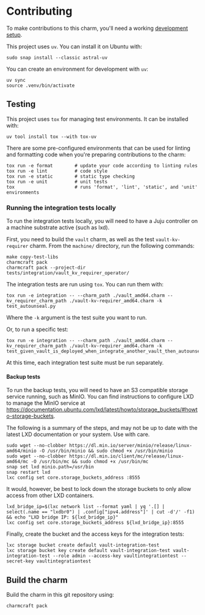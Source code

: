 # Contributing

To make contributions to this charm, you'll need a working [development setup](https://juju.is/docs/sdk/dev-setup).

This project uses `uv`. You can install it on Ubuntu with:

```shell
sudo snap install --classic astral-uv
```

You can create an environment for development with `uv`:

```shell
uv sync
source .venv/bin/activate
```

## Testing

This project uses `tox` for managing test environments. It can be installed with:

```shell
uv tool install tox --with tox-uv
```

There are some pre-configured environments that can be used for linting
and formatting code when you're preparing contributions to the charm:

```shell
tox run -e format        # update your code according to linting rules
tox run -e lint          # code style
tox run -e static        # static type checking
tox run -e unit          # unit tests
tox                      # runs 'format', 'lint', 'static', and 'unit' environments
```

### Running the integration tests locally

To run the integration tests locally, you will need to have a Juju controller on a machine substrate active (such as lxd).

First, you need to build the `vault` charm, as well as the test `vault-kv-requirer` charm. From the `machine/` directory, run the following commands:

```shell
make copy-test-libs
charmcraft pack
charmcraft pack --project-dir tests/integration/vault_kv_requirer_operator/
```

The integration tests are run using `tox`. You can run them with:

```shell
tox run -e integration -- --charm_path ./vault_amd64.charm --kv_requirer_charm_path ./vault-kv-requirer_amd64.charm -k test_autounseal.py
```

Where the `-k` argument is the test suite you want to run.

Or, to run a specific test:

```shell
tox run -e integration -- --charm_path ./vault_amd64.charm --kv_requirer_charm_path ./vault-kv-requirer_amd64.charm -k test_given_vault_is_deployed_when_integrate_another_vault_then_autounseal_activated
```

At this time, each integration test suite must be run separately.

#### Backup tests

To run the backup tests, you will need to have an S3 compatible storage service running, such as MinIO. You can find instructions to configure LXD to manage the MinIO service at <https://documentation.ubuntu.com/lxd/latest/howto/storage_buckets/#howto-storage-buckets>.

The following is a summary of the steps, and may not be up to date with the latest LXD documentation or your system. Use with care.

```shell
sudo wget --no-clobber https://dl.min.io/server/minio/release/linux-amd64/minio -O /usr/bin/minio && sudo chmod +x /usr/bin/minio
sudo wget --no-clobber https://dl.min.io/client/mc/release/linux-amd64/mc -O /usr/bin/mc && sudo chmod +x /usr/bin/mc
snap set lxd minio.path=/usr/bin
snap restart lxd
lxc config set core.storage_buckets_address :8555
```

It would, however, be best to lock down the storage buckets to only allow access from other LXD containers.

```shell
lxd_bridge_ip=$(lxc network list --format yaml | yq '.[] | select(.name == "lxdbr0") | .config["ipv4.address"]' | cut -d'/' -f1) && echo "LXD bridge IP: ${lxd_bridge_ip}"
lxc config set core.storage_buckets_address ${lxd_bridge_ip}:8555
```

Finally, create the bucket and the access keys for the integration tests:

```shell
lxc storage bucket create default vault-integration-test
lxc storage bucket key create default vault-integration-test vault-integration-test --role admin --access-key vaultintegrationtest --secret-key vaultintegrationtest
```

## Build the charm

Build the charm in this git repository using:

```shell
charmcraft pack
```
